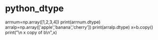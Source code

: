 # python_dtype
arrnum=np.array([1,2,3,4])
print(arrnum.dtype)
arralp=np.array(['apple','banana','cherry'])
print(arralp.dtype)
x=b.copy()
print("\n x copy of b\n",x)
